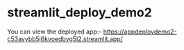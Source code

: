 # streamlit_deploy_demo2

You can view the deployed app:- https://appdeploydemo2-c53avybb5j6kvoedbvg5l2.streamlit.app/


